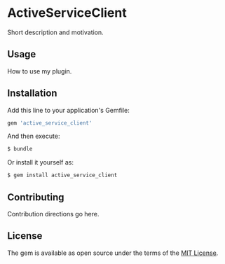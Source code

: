 # ActiveServiceClient
Short description and motivation.

## Usage
How to use my plugin.

## Installation
Add this line to your application's Gemfile:

```ruby
gem 'active_service_client'
```

And then execute:
```bash
$ bundle
```

Or install it yourself as:
```bash
$ gem install active_service_client
```

## Contributing
Contribution directions go here.

## License
The gem is available as open source under the terms of the [MIT License](http://opensource.org/licenses/MIT).
